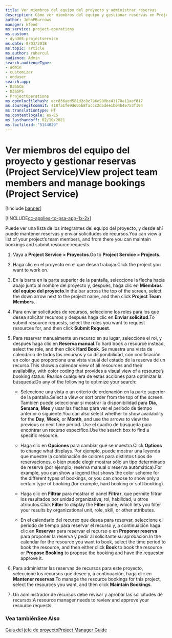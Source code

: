 ```yaml
---
title: Ver miembros del equipo del proyecto y administrar reservas
description: Cómo ver miembros del equipo y gestionar reservas en Project Service
author: JohnPBurrows
manager: kfend
ms.service: project-operations
ms.custom:
- dyn365-projectservice
ms.date: 8/03/2018
ms.topic: article
ms.author: ruhercul
audience: Admin
search.audienceType:
- admin
- customizer
- enduser
search.app:
- D365CE
- D365PS
- ProjectOperations
ms.openlocfilehash: ecc836aed581d2c8c796e980bc41170a11aef817
ms.sourcegitcommit: 418fa1fe9d605b8faccc2d5dee1b04b4e753f194
ms.translationtype: HT
ms.contentlocale: es-ES
ms.lasthandoff: 02/10/2021
ms.locfileid: "5144029"
---
```

# <a name="view-project-team-members-and-manage-bookings-project-service"></a><span data-ttu-id="b6a92-103">Ver miembros del equipo del proyecto y gestionar reservas (Project Service)</span><span class="sxs-lookup"><span data-stu-id="b6a92-103">View project team members and manage bookings (Project Service)</span></span>

[!include [banner](../includes/psa-now-project-operations.md)]

[!INCLUDE[cc-applies-to-psa-app-1x-2x](../includes/cc-applies-to-psa-app-1x-2x.md)]

<span data-ttu-id="b6a92-104">Puede ver una lista de los integrantes del equipo del proyecto, y desde ahí puede mantener reservas y enviar solicitudes de recursos.</span><span class="sxs-lookup"><span data-stu-id="b6a92-104">You can view a list of your project’s team members, and from there you can maintain bookings and submit resource requests.</span></span>  
  
1.  <span data-ttu-id="b6a92-105">Vaya a **Project Service > Proyectos**.</span><span class="sxs-lookup"><span data-stu-id="b6a92-105">Go to **Project Service > Projects**.</span></span>  
  
2.  <span data-ttu-id="b6a92-106">Haga clic en el proyecto en el que desea trabajar.</span><span class="sxs-lookup"><span data-stu-id="b6a92-106">Click the project you want to work on.</span></span>  
  
3.  <span data-ttu-id="b6a92-107">En la barra en la parte superior de la pantalla, seleccione la flecha hacia abajo junto al nombre del proyecto y, después, haga clic en **Miembros del equipo del proyecto**.</span><span class="sxs-lookup"><span data-stu-id="b6a92-107">In the bar across the top of the screen, select the down arrow next to the project name, and then click **Project Team Members**.</span></span>  
  
4.  <span data-ttu-id="b6a92-108">Para enviar solicitudes de recursos, seleccione los roles para los que desea solicitar recursos y después haga clic en **Enviar solicitud**.</span><span class="sxs-lookup"><span data-stu-id="b6a92-108">To submit resource requests, select the roles you want to request resources for, and then click **Submit Request**.</span></span>  
  
5.  <span data-ttu-id="b6a92-109">Para reservar manualmente un recurso en su lugar, seleccione el rol, y después haga clic en **Reserva manual**.</span><span class="sxs-lookup"><span data-stu-id="b6a92-109">To hard book a resource instead, select the role, and then click **Hard Book**.</span></span> <span data-ttu-id="b6a92-110">Se muestra una vista de calendario de todos los recursos y su disponibilidad, con codificación en color que proporciona una vista visual del estado de la reserva de un recurso.</span><span class="sxs-lookup"><span data-stu-id="b6a92-110">This shows a calendar view of all resources and their availability, with color coding that provides a visual view of a resource’s booking status.</span></span> <span data-ttu-id="b6a92-111">Realice cualquiera de estas acciones para optimizar la búsqueda:</span><span class="sxs-lookup"><span data-stu-id="b6a92-111">Do any of the following to optimize your search:</span></span>  
  
    -   <span data-ttu-id="b6a92-112">Seleccione una vista o un criterio de ordenación en la parte superior de la pantalla.</span><span class="sxs-lookup"><span data-stu-id="b6a92-112">Select a view or sort order from the top of the screen.</span></span> <span data-ttu-id="b6a92-113">También puede seleccionar si mostrar la disponibilidad para **Día**, **Semana**, **Mes** y usar las flechas para ver el período de tiempo anterior o siguiente.</span><span class="sxs-lookup"><span data-stu-id="b6a92-113">You can also select whether to show availability for the **Day**, **Week**, or **Month**, and use the arrows to view the previous or next time period.</span></span> <span data-ttu-id="b6a92-114">Use el cuadro de búsqueda para encontrar un recurso específico.</span><span class="sxs-lookup"><span data-stu-id="b6a92-114">Use the search box to find a specific resource.</span></span>  
  
    -   <span data-ttu-id="b6a92-115">Haga clic en **Opciones** para cambiar qué se muestra.</span><span class="sxs-lookup"><span data-stu-id="b6a92-115">Click **Options** to change what displays.</span></span> <span data-ttu-id="b6a92-116">Por ejemplo, puede mostrar una leyenda que muestre la combinación de colores para distintos tipos de reservaciones, o bien puede elegir mostrar sólo un tipo determinado de reserva (por ejemplo, reserva manual o reserva automática).</span><span class="sxs-lookup"><span data-stu-id="b6a92-116">For example, you can show a legend that shows the color scheme for the different types of bookings, or you can choose to show only a certain type of booking (for example, hard booking or soft booking).</span></span>  
  
    -   <span data-ttu-id="b6a92-117">Haga clic en **Filtrar** para mostrar el panel **Filtrar**, que permite filtrar los resultados por unidad organizativa, rol, habilidad, u otros atributos.</span><span class="sxs-lookup"><span data-stu-id="b6a92-117">Click **Filter** to display the **Filter** pane, which lets you filter your results by organizational unit, role, skill, or other attributes.</span></span>  
  
    -   <span data-ttu-id="b6a92-118">En el calendario del recurso que desea para reservar, seleccione el período de tiempo para reservar el recurso y, a continuación haga clic en **Reservar** para reservar el recurso o en **Proponer reserva** para proponer la reserva y pedir al solicitante su aprobación.</span><span class="sxs-lookup"><span data-stu-id="b6a92-118">In the calendar for the resource you want to book, select the time period to book the resource, and then either click **Book** to book the resource or **Propose Booking** to propose the booking and have the requestor approve it.</span></span>  
  
6.  <span data-ttu-id="b6a92-119">Para administrar las reservas de recursos para este proyecto, seleccione los recursos que desee y, a continuación, haga clic en **Mantener reservas**.</span><span class="sxs-lookup"><span data-stu-id="b6a92-119">To manage the resource bookings for this project, select the resources you want, and then click **Maintain Bookings**.</span></span>  
  
7.  <span data-ttu-id="b6a92-120">Un administrador de recursos debe revisar y aprobar las solicitudes de recursos.</span><span class="sxs-lookup"><span data-stu-id="b6a92-120">A resource manager needs to review and approve your resource requests.</span></span>  
  
### <a name="see-also"></a><span data-ttu-id="b6a92-121">Vea también</span><span class="sxs-lookup"><span data-stu-id="b6a92-121">See Also</span></span>  
 [<span data-ttu-id="b6a92-122">Guía del jefe de proyecto</span><span class="sxs-lookup"><span data-stu-id="b6a92-122">Project Manager Guide</span></span>](../psa/project-manager-guide.md)
